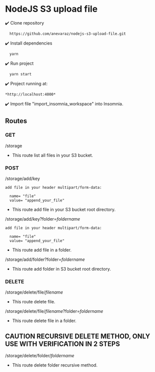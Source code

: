 # NodeJS S3 upload file

:heavy_check_mark: Clone repository

      https://github.com/anevaraz/nodejs-s3-upload-file.git

:heavy_check_mark: Install dependencies

      yarn

:heavy_check_mark: Run project

      yarn start

:heavy_check_mark: Project running at:

    *http://localhost:4000*

:heavy_check_mark: Import file "import_insomnia_workspace" into Insomnia.

## Routes

### GET

  /storage

  * This route list all files in your S3 bucket.

### POST
  
  /storage/add/key

    add file in your header multipart/form-data:
    
      name= "file"
      value= "append_your_file"

  * This route add file in your S3 bucket root directory.


  /storage/add/key?folder=*foldername*

    add file in your header multipart/form-data:
    
      name= "file"
      value= "append_your_file"

  * This route add file in a folder.


  /storage/add/folder?folder=*foldername*

  * This route add folder in S3 bucket root directory.

### DELETE

  /storage/delete/file/*filename*

  * This route delete file.

  /storage/delete/file/*filename*?folder=*foldername*

  * This route delete file in a folder.

  ## CAUTION RECURSIVE DELETE METHOD, ONLY USE WITH VERIFICATION IN 2 STEPS
  
  /storage/delete/folder/*foldername*

  * This route delete folder recursive method.
